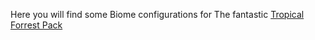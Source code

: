 Here you will find some Biome configurations for The fantastic [Tropical Forrest Pack](https://assetstore.unity.com/packages/3d/environments/tropical-forest-pack-49391?aid=1101l866w)
